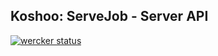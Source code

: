 Koshoo: ServeJob - Server API
-----------------------------

[![wercker status](https://app.wercker.com/status/acee617527a785dcad40e75044c45f0b/m/ "wercker status")](https://app.wercker.com/project/bykey/acee617527a785dcad40e75044c45f0b)